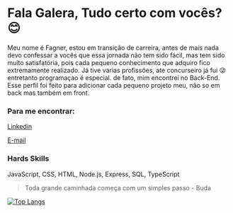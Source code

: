  # Fala Galera, Tudo certo com vocês? 😊 

Meu nome é Fagner, estou em transição de carreira, antes de mais nada devo confessar a vocês que essa jornada não tem sido fácil, mas tem sido muito satisfatória, pois cada pequeno conhecimento que adquiro fico extremamente realizado. Já tive varias profissões, ate concurseiro já fui 😜 entretanto programaçao é especial.
de fato, mim encontrei no Back-End. Esse perfil foi feito para adicionar cada pequeno projeto meu, não so em back mas também em front.

### Para me encontrar:

   
[Linkedin](https://www.linkedin.com/in/fagner-carrena-4647502a/)

[E-mail](fagnercarrena@yahoo.com.br)

### Hards Skills

JavaScript, CSS, HTML, Node.js, Express, SQL, TypeScript

  >Toda grande caminhada começa com um simples passo - Buda
  
  [![Top Langs](https://github-readme-stats.vercel.app/api/top-langs/?username=FagnerCarrena)](https://github.com/fagnercarrena)

